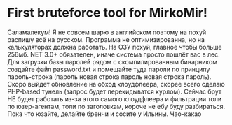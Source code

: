 ﻿# First bruteforce tool for MirkoMir!
Саламалекум! Я не совсем шарю в английском поэтому на похуй распишу всё на русском.
Программа не оптимизированна, но на калькуляторах должна работать. На ОЗУ похуй, главное чтобы больше 256мб.
NET 3.0+ обязателен, иначе система просто пошлёт вас в лес. Для загрузки базы паролей рядом с скомпилированным бинарником
создайте файл password.txt и помещайте туда пароли по принципу пароль-строка (пароль новая строка пароль новая строка пароль).
Скоро выйдет обновление на обход клоудфлеера, скорее всего сделаю PHP-based тунель (запрос будет перекидыватся курлом).
Сейчас брут НЕ будет работать из-за этого самого клоудфлеера и фильтрации толи по юзер-агентам, толи по заголовкам, короче не ебу
буду разбираться. Пока что юзайте, делайте бренчи и сосите у Ильины. Чао-какао